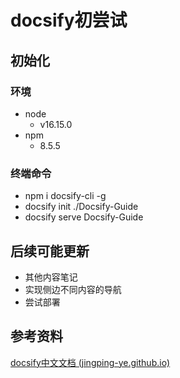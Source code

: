 # docsify初尝试

## 初始化
### 环境

* node 
  * v16.15.0
* npm  
  * 8.5.5


### 终端命令

* npm i docsify-cli -g
* docsify init ./Docsify-Guide
* docsify serve Docsify-Guide

## 后续可能更新
* 其他内容笔记
* 实现侧边不同内容的导航
* 尝试部署

## 参考资料

[docsify中文文档 (jingping-ye.github.io)](https://jingping-ye.github.io/docsify-docs-zh/#/)